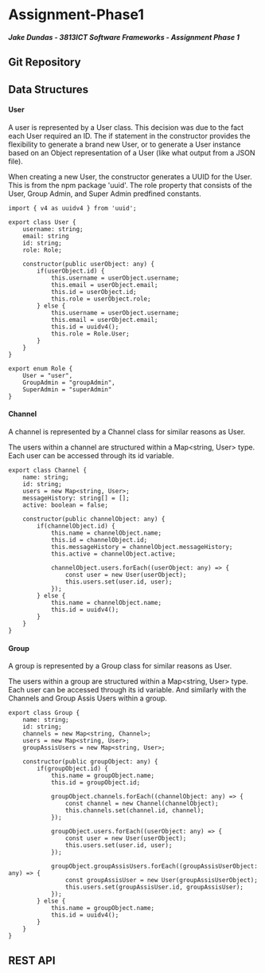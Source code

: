 # Assignment-Phase1
##### Jake Dundas - 3813ICT Software Frameworks - Assignment Phase 1

## Git Repository



## Data Structures

#### User

A user is represented by a User class. This decision was due to the fact each User required an ID. The if statement in the constructor provides the flexibility to generate a brand new User, or to generate a User instance based on an Object representation of a User (like what output from a JSON file). 

When creating a new User, the constructor generates a UUID for the User. This is from the npm package 'uuid'. The role property that consists of the User, Group Admin, and Super Admin predfined constants.
```
import { v4 as uuidv4 } from 'uuid';

export class User {
    username: string;
    email: string
    id: string;
    role: Role;

    constructor(public userObject: any) {
        if(userObject.id) {
            this.username = userObject.username;
            this.email = userObject.email;
            this.id = userObject.id;
            this.role = userObject.role;
        } else {
            this.username = userObject.username;
            this.email = userObject.email;
            this.id = uuidv4();
            this.role = Role.User;
        }
    }
}

export enum Role {
    User = "user",
    GroupAdmin = "groupAdmin",
    SuperAdmin = "superAdmin"
}
```
#### Channel

A channel is represented by a Channel class for similar reasons as User. 

The users within a channel are structured within a Map<string, User> type. Each user can be accessed through its id variable.
```
export class Channel {
    name: string;
    id: string;
    users = new Map<string, User>;
    messageHistory: string[] = [];
    active: boolean = false;

    constructor(public channelObject: any) {
        if(channelObject.id) {
            this.name = channelObject.name;
            this.id = channelObject.id;
            this.messageHistory = channelObject.messageHistory;
            this.active = channelObject.active;

            channelObject.users.forEach((userObject: any) => {
                const user = new User(userObject);
                this.users.set(user.id, user);
            });
        } else {
            this.name = channelObject.name;
            this.id = uuidv4();
        }
    }
}
```

#### Group

A group is represented by a Group class for similar reasons as User. 

The users within a group are structured within a Map<string, User> type. Each user can be accessed through its id variable. And similarly with the Channels and Group Assis Users within a group. 
```
export class Group {
    name: string;
    id: string;
    channels = new Map<string, Channel>;
    users = new Map<string, User>;
    groupAssisUsers = new Map<string, User>;

    constructor(public groupObject: any) {
        if(groupObject.id) {
            this.name = groupObject.name;
            this.id = groupObject.id;
            
            groupObject.channels.forEach((channelObject: any) => {
                const channel = new Channel(channelObject);
                this.channels.set(channel.id, channel);
            });
            
            groupObject.users.forEach((userObject: any) => {
                const user = new User(userObject);
                this.users.set(user.id, user);
            });

            groupObject.groupAssisUsers.forEach((groupAssisUserObject: any) => {
                const groupAssisUser = new User(groupAssisUserObject);
                this.users.set(groupAssisUser.id, groupAssisUser);
            });
        } else {
            this.name = groupObject.name;
            this.id = uuidv4();
        }
    }
}
```

## REST API



